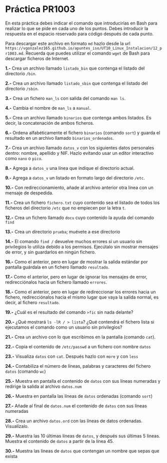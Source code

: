 # Práctica PR1003

En esta práctica debes indicar el comando que introducirías en Bash para realizar lo que se pide en cada uno de los puntos. Debes introducir la respuesta en el espacio reservado para código después de cada punto.

Para descargar este archivo en formato `md` hazlo desde la url `https://vgonzalez165.github.io/apuntes_iso/UT10_Linux_Instalacion/12_pr1003.md`. Recuerda que puedes utilizar el comando `wget` de Bash para descargar ficheros de Internet.


**1.-** Crea un archivo llamado `listado_bin` que contenga el listado del directorio `/bin`.


**2.-** Crea un archivo llamado `listado_sbin` que contenga el listado del directorio `/sbin`.


**3.-** Crea un fichero `man_ls` con salida del comando `man ls`.


**4.-** Cambia el nombre de `man_ls` a `manual`.


**5.-** Crea un archivo llamado `binarios` que contenga ambos listados. Es decir, la concatenación de ambos ficheros.


**6.-** Ordena alfabéticamente el fichero `binarios` (comando `sort`) y guarda el resultado en un archivo llamado `binarios_ordenados`.


**7.-** Crea un archivo llamado `datos_v` con los siguientes datos personales dentro: nombre, apellido y NIF. Hazlo evitando usar un editor interactivo como `nano` o `pico`.


**8.-** Agrega a `datos_v` una línea que indique el directorio actual.


**9.-** Agrega a `datos_v` un listado en formato largo del directorio `/etc`.


**10.-** Con redireccionamiento, añade al archivo anterior otra línea con un mensaje de despedida.


**11.-** Crea un fichero `fichero.txt` cuyo contenido sea el listado de todos los ficheros del directorio `/etc` que no empiecen por la letra `t`.


**12.-** Crea un fichero llamado `docu` cuyo contenido la ayuda del comando `find`


**13.-** Crea un directorio `prueba`; muévete a ese directorio


**14.-** El comando `find /` devuelve muchos errores si un usuario sin privilegios lo utiliza debido a los permisos. Ejecútalo sin mostrar mensajes de error, y sin guardarlos en ningún fichero.


**16.-** Como el anterior, pero en lugar de mostrar la salida estándar por pantalla guárdala en un fichero llamado `resultado`.


**17.-** Como el anterior, pero en lugar de ignorar los mensajes de error, redirecciónalos hacia un fichero llamado `errores`.


**18.-** Como el anterior, pero en lugar de redireccionar los errores hacia un fichero, redirecciónalos hacia el mismo lugar que vaya la salida normal, es decir, al fichero `resultado`.


**19.-** ¿Cuál es el resultado del comando `>fic` sin nada delante?


**20.-** ¿Qué mostrará `ls -lR / > lista`? ¿Qué contendrá el fichero lista si ejecutamos el comando como un usuario sin privilegios?


**21.-** Crea un archivo con lo que escribimos en la pantalla (comando `cat`). 


**22.-** Copia el contenido de `/etc/passwd` a un fichero con nombre `datos`


**23.-** Visualiza `datos` con `cat`. Después hazlo con `more` y con `less`


**24.-** Contabiliza el número de líneas, palabras y caracteres del fichero `datos` (comando `wc`)


**25.-** Muestra en pantalla el contenido de `datos` con sus líneas numeradas y redirige la salida al archivo `datos.num`


**26.-** Muestra en pantalla las líneas de `datos` ordenadas (comando `sort`)


**27.-** Añade al final de `datos.num` el contenido de `datos` con sus líneas numeradas


**28.-** Crea un archivo `datos.ord` con las líneas de datos ordenadas. Visualízalo.


**29.-** Muestra las 10 últimas líneas de `datos`, y después sus últimas 5 líneas. Muestra el contenido de `datos` a partir de la línea 45.


**30.-** Muestra las líneas de `datos` que contengan un nombre que sepas que exista

